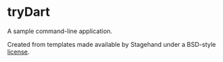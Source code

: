 # tryDart

A sample command-line application.

Created from templates made available by Stagehand under a BSD-style
[license](https://github.com/dart-lang/stagehand/blob/master/LICENSE).
